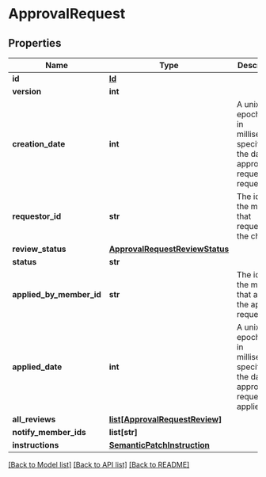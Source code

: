 # ApprovalRequest

## Properties
Name | Type | Description | Notes
------------ | ------------- | ------------- | -------------
**id** | [**Id**](Id.md) |  | [optional] 
**version** | **int** |  | [optional] 
**creation_date** | **int** | A unix epoch time in milliseconds specifying the date the approval request was requested | [optional] 
**requestor_id** | **str** | The id of the member that requested the change | [optional] 
**review_status** | [**ApprovalRequestReviewStatus**](ApprovalRequestReviewStatus.md) |  | [optional] 
**status** | **str** | | Name     | Description | | --------:| ----------- | | pending  | the approval request has not been applied yet | | completed| the approval request has been applied successfully | | failed   | the approval request has been applied but the changes were not applied successfully |  | [optional] 
**applied_by_member_id** | **str** | The id of the member that applied the approval request | [optional] 
**applied_date** | **int** | A unix epoch time in milliseconds specifying the date the approval request was applied | [optional] 
**all_reviews** | [**list[ApprovalRequestReview]**](ApprovalRequestReview.md) |  | [optional] 
**notify_member_ids** | **list[str]** |  | [optional] 
**instructions** | [**SemanticPatchInstruction**](SemanticPatchInstruction.md) |  | [optional] 

[[Back to Model list]](../README.md#documentation-for-models) [[Back to API list]](../README.md#documentation-for-api-endpoints) [[Back to README]](../README.md)


